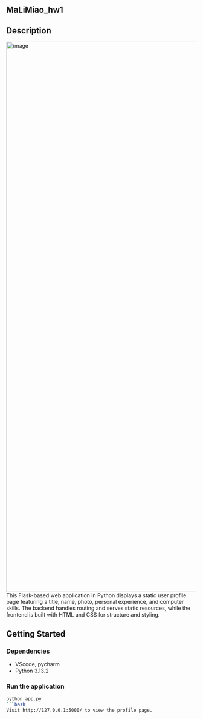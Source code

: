 ## MaLiMiao_hw1
## Description
<img width="1452" alt="image" src="https://github.com/user-attachments/assets/9acfd7d7-06c3-4793-b99a-b85729850acf" />
This Flask-based web application in Python displays a static user profile page featuring a title, name, photo, personal experience, and computer skills. The backend handles routing and serves static resources, while the frontend is built with HTML and CSS for structure and styling.

## Getting Started
### Dependencies
- VScode, pycharm
- Python 3.13.2

### Run the application
   ```bash
   python app.py
   ```bash
Visit http://127.0.0.1:5000/ to view the profile page.
